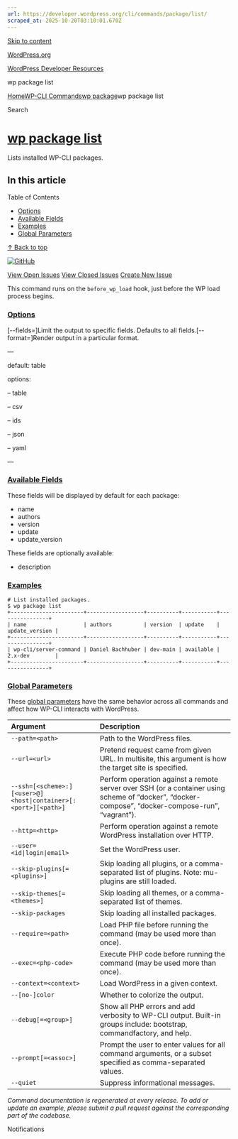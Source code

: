 ```yaml
---
url: https://developer.wordpress.org/cli/commands/package/list/
scraped_at: 2025-10-20T03:10:01.670Z
---
```


[Skip to content](https://developer.wordpress.org/cli/commands/package/list/#wp--skip-link--target)

[WordPress.org](https://wordpress.org/)

[WordPress Developer Resources](https://developer.wordpress.org/)

wp package list


[Home](https://developer.wordpress.org/)[WP-CLI Commands](https://developer.wordpress.org/cli/commands/)[wp package](https://developer.wordpress.org/cli/commands/package/)wp package list

Search

# [wp package list](https://developer.wordpress.org/cli/commands/package/list/)

Lists installed WP-CLI packages.

## In this article

Table of Contents

- [Options](https://developer.wordpress.org/cli/commands/package/list/#options)
- [Available Fields](https://developer.wordpress.org/cli/commands/package/list/#available-fields)
- [Examples](https://developer.wordpress.org/cli/commands/package/list/#examples)
- [Global Parameters](https://developer.wordpress.org/cli/commands/package/list/#global-parameters)

[↑ Back to top](https://developer.wordpress.org/cli/commands/package/list/#wp--skip-link--target)

[![GitHub](https://make.wordpress.org/cli/wp-content/plugins/wporg-cli/assets/images/github-mark.svg)](https://github.com/wp-cli/package-command)

[View Open Issues](https://github.com/login?return_to=%2Fissues%3Fq%3Dlabel%3Acommand%3Apackage-list+sort%3Aupdated-desc+org%3Awp-cli+is%3Aopen) [View Closed Issues](https://github.com/login?return_to=%2Fissues%3Fq%3Dlabel%3Acommand%3Apackage-list+sort%3Aupdated-desc+org%3Awp-cli+is%3Aclosed) [Create New Issue](https://github.com/wp-cli/package-command/issues/new)

This command runs on the `before_wp_load` hook, just before the WP load process begins.

### [Options](https://developer.wordpress.org/cli/commands/package/list/\#options)

\[--fields=<fields>\]Limit the output to specific fields. Defaults to all fields.\[--format=<format>\]Render output in a particular format.

—

default: table

options:

– table

– csv

– ids

– json

– yaml

—

### [Available Fields](https://developer.wordpress.org/cli/commands/package/list/\#available-fields)

These fields will be displayed by default for each package:

- name
- authors
- version
- update
- update\_version

These fields are optionally available:

- description

### [Examples](https://developer.wordpress.org/cli/commands/package/list/\#examples)

```
# List installed packages.
$ wp package list
+-----------------------+------------------+----------+-----------+----------------+
| name                  | authors          | version  | update    | update_version |
+-----------------------+------------------+----------+-----------+----------------+
| wp-cli/server-command | Daniel Bachhuber | dev-main | available | 2.x-dev        |
+-----------------------+------------------+----------+-----------+----------------+

```

### [Global Parameters](https://developer.wordpress.org/cli/commands/package/list/\#global-parameters)

These [global parameters](https://make.wordpress.org/cli/handbook/config/) have the same behavior across all commands and affect how WP-CLI interacts with WordPress.

| **Argument** | **Description** |
| :-- | :-- |
| `--path=<path>` | Path to the WordPress files. |
| `--url=<url>` | Pretend request came from given URL. In multisite, this argument is how the target site is specified. |
| `--ssh=[<scheme>:][<user>@]<host\|container>[:<port>][<path>]` | Perform operation against a remote server over SSH (or a container using scheme of “docker”, “docker-compose”, “docker-compose-run”, “vagrant”). |
| `--http=<http>` | Perform operation against a remote WordPress installation over HTTP. |
| `--user=<id\|login\|email>` | Set the WordPress user. |
| `--skip-plugins[=<plugins>]` | Skip loading all plugins, or a comma-separated list of plugins. Note: mu-plugins are still loaded. |
| `--skip-themes[=<themes>]` | Skip loading all themes, or a comma-separated list of themes. |
| `--skip-packages` | Skip loading all installed packages. |
| `--require=<path>` | Load PHP file before running the command (may be used more than once). |
| `--exec=<php-code>` | Execute PHP code before running the command (may be used more than once). |
| `--context=<context>` | Load WordPress in a given context. |
| `--[no-]color` | Whether to colorize the output. |
| `--debug[=<group>]` | Show all PHP errors and add verbosity to WP-CLI output. Built-in groups include: bootstrap, commandfactory, and help. |
| `--prompt[=<assoc>]` | Prompt the user to enter values for all command arguments, or a subset specified as comma-separated values. |
| `--quiet` | Suppress informational messages. |

_Command documentation is regenerated at every release. To add or update an example, please submit a pull request against the corresponding part of the codebase._

Notifications